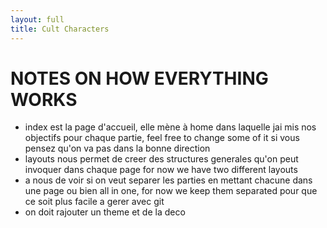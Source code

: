 ```yaml
---
layout: full
title: Cult Characters
---
```


# NOTES ON HOW EVERYTHING WORKS

- index est la page d'accueil, elle mène à home dans laquelle jai mis nos objectifs pour chaque partie, feel free to change some of it si vous pensez qu'on va pas dans la bonne direction
- layouts nous permet de creer des structures generales qu'on peut invoquer dans chaque page for now we have two different layouts
- a nous de voir si on veut separer les parties en mettant chacune dans une page ou bien all in one, for now we keep them separated pour que ce soit plus facile a gerer avec git 
- on doit rajouter un theme et de la deco